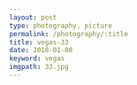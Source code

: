 ```yaml
---
layout: post
type: photography, picture
permalink: /photography/:title
title: vegas-33
date: 2018-01-08
keyword: vegas
imgpath: 33.jpg
---
```



